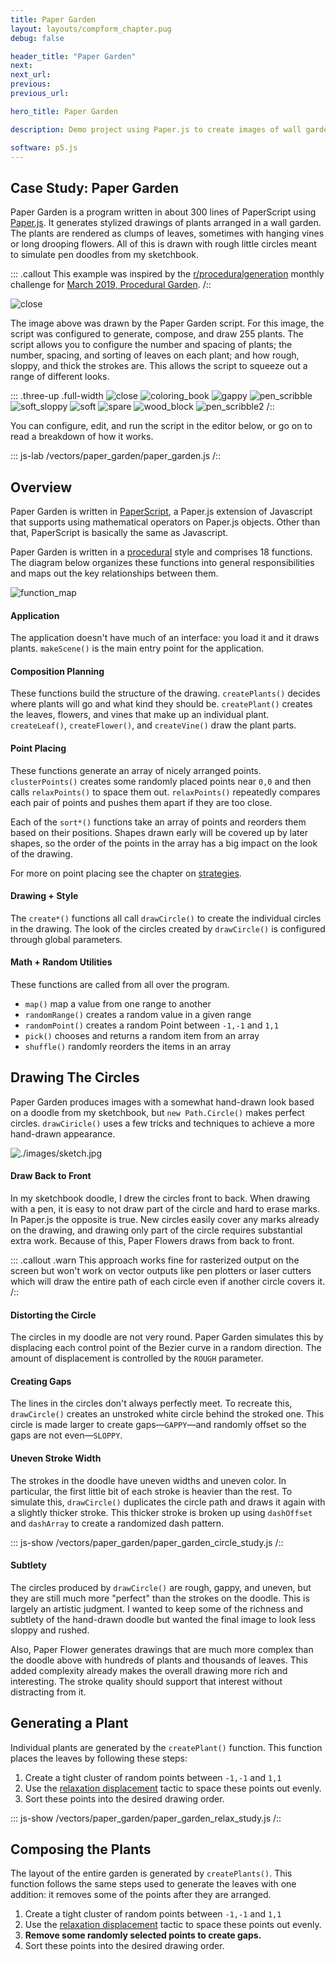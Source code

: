 ```yaml
---
title: Paper Garden
layout: layouts/compform_chapter.pug
debug: false

header_title: "Paper Garden"
next:
next_url:
previous:
previous_url:

hero_title: Paper Garden

description: Demo project using Paper.js to create images of wall gardens in a hand-drawn style.

software: p5.js
---
```


## Case Study: Paper Garden

Paper Garden is a program written in about 300 lines of PaperScript using [Paper.js](http://paperjs.org/). It generates stylized drawings of plants arranged in a wall garden. The plants are rendered as clumps of leaves, sometimes with hanging vines or long drooping flowers. All of this is drawn with rough little circles meant to simulate pen doodles from my sketchbook.

::: .callout
This example was inspired by the [r/proceduralgeneration](https://www.reddit.com/r/proceduralgeneration/) monthly challenge for [March 2019, Procedural Garden](https://www.reddit.com/r/proceduralgeneration/comments/apyz31/challenge_2019_1_procedural_garden/).
/::

![close](./images/1500.png)

The image above was drawn by the Paper Garden script. For this image, the script was configured to generate, compose, and draw 255 plants. The script allows you to configure the number and spacing of plants; the number, spacing, and sorting of leaves on each plant; and how rough, sloppy, and thick the strokes are. This allows the script to squeeze out a range of different looks.

::: .three-up .full-width
![close](./variations/close.png)
![coloring_book](./variations/coloring_book.png)
![gappy](./variations/gappy.png)
![pen_scribble](./variations/pen_scribble.png)
![soft_sloppy](./variations/soft_sloppy.png)
![soft](./variations/soft.png)
![spare](./variations/spare.png)
![wood_block](./variations/wood_block.png)
![pen_scribble2](./variations/bottom_up.png)
/::

You can configure, edit, and run the script in the editor below, or go on to read a breakdown of how it works.

::: js-lab
/vectors/paper_garden/paper_garden.js
/::

## Overview

Paper Garden is written in [PaperScript](http://paperjs.org/tutorials/getting-started/working-with-paper-js/), a Paper.js extension of Javascript that supports using mathematical operators on Paper.js objects. Other than that, PaperScript is basically the same as Javascript.

Paper Garden is written in a [procedural](https://en.wikipedia.org/wiki/Procedural_programming) style and comprises 18 functions. The diagram below organizes these functions into general responsibilities and maps out the key relationships between them.

![function_map](function_map.svg)

#### Application

The application doesn't have much of an interface: you load it and it draws plants. `makeScene()` is the main entry point for the application.

#### Composition Planning

These functions build the structure of the drawing. `createPlants()` decides where plants will go and what kind they should be. `createPlant()` creates the leaves, flowers, and vines that make up an individual plant. `createLeaf()`, `createFlower()`, and `createVine()` draw the plant parts.

#### Point Placing

These functions generate an array of nicely arranged points. `clusterPoints()` creates some randomly placed points near `0,0` and then calls `relaxPoints()` to space them out. `relaxPoints()` repeatedly compares each pair of points and pushes them apart if they are too close.

Each of the `sort*()` functions take an array of points and reorders them based on their positions. Shapes drawn early will be covered up by later shapes, so the order of the points in the array has a big impact on the look of the drawing.

For more on point placing see the chapter on [strategies](/strategy).

#### Drawing + Style

The `create*()` functions all call `drawCircle()` to create the individual circles in the drawing. The look of the circles created by `drawCircle()` is configured through global parameters.

#### Math + Random Utilities

These functions are called from all over the program.

- `map()` map a value from one range to another
- `randomRange()` creates a random value in a given range
- `randomPoint()` creates a random Point between `-1,-1` and `1,1`
- `pick()` chooses and returns a random item from an array
- `shuffle()` randomly reorders the items in an array

## Drawing The Circles

Paper Garden produces images with a somewhat hand-drawn look based on a doodle from my sketchbook, but `new Path.Circle()` makes perfect circles. `drawCiricle()` uses a few tricks and techniques to achieve a more hand-drawn appearance.

![./images/sketch.jpg](./images/sketch.jpg)

#### Draw Back to Front

In my sketchbook doodle, I drew the circles front to back. When drawing with a pen, it is easy to not draw part of the circle and hard to erase marks. In Paper.js the opposite is true. New circles easily cover any marks already on the drawing, and drawing only part of the circle requires substantial extra work. Because of this, Paper Flowers draws from back to front.

::: .callout .warn
This approach works fine for rasterized output on the screen but won't work on vector outputs like pen plotters or laser cutters which will draw the entire path of each circle even if another circle covers it.
/::

#### Distorting the Circle

The circles in my doodle are not very round. Paper Garden simulates this by displacing each control point of the Bezier curve in a random direction. The amount of displacement is controlled by the `ROUGH` parameter.

#### Creating Gaps

The lines in the circles don't always perfectly meet. To recreate this, `drawCircle()` creates an unstroked white circle behind the stroked one. This circle is made larger to create gaps—`GAPPY`—and randomly offset so the gaps are not even—`SLOPPY`.

#### Uneven Stroke Width

The strokes in the doodle have uneven widths and uneven color. In particular, the first little bit of each stroke is heavier than the rest. To simulate this, `drawCircle()` duplicates the circle path and draws it again with a slightly thicker stroke. This thicker stroke is broken up using `dashOffset` and `dashArray` to create a randomized dash pattern.

::: js-show
/vectors/paper_garden/paper_garden_circle_study.js
/::

#### Subtlety

The circles produced by `drawCircle()` are rough, gappy, and uneven, but they are still much more "perfect" than the strokes on the doodle. This is largely an artistic judgment. I wanted to keep some of the richness and subtlety of the hand-drawn doodle but wanted the final image to look less sloppy and rushed.

Also, Paper Flower generates drawings that are much more complex than the doodle above with hundreds of plants and thousands of leaves. This added complexity already makes the overall drawing more rich and interesting. The stroke quality should support that interest without distracting from it.

## Generating a Plant

Individual plants are generated by the `createPlant()` function. This function places the leaves by following these steps:

1. Create a tight cluster of random points between `-1,-1` and `1,1`
2. Use the [relaxation displacement](/strategy/#relaxation-displacement) tactic to space these points out evenly.
3. Sort these points into the desired drawing order.

::: js-show
/vectors/paper_garden/paper_garden_relax_study.js
/::

## Composing the Plants

The layout of the entire garden is generated by `createPlants()`. This function follows the same steps used to generate the leaves with one addition: it removes some of the points after they are arranged.

1. Create a tight cluster of random points between `-1,-1` and `1,1`
2. Use the [relaxation displacement](/strategy/#relaxation-displacement) tactic to space these points out evenly.
3. **Remove some randomly selected points to create gaps.**
4. Sort these points into the desired drawing order.

